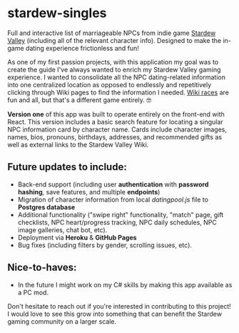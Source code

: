 # stardew-singles
Full and interactive list of marriageable NPCs from indie game [Stardew Valley](https://stardewvalleywiki.com/Stardew_Valley_Wiki) (including all of the relevant character info). Designed to make the in-game dating experience frictionless and fun!

As one of my first passion projects, with this application my goal was to create the guide I've always wanted to enrich my Stardew Valley gaming experience. I wanted to consolidate all the NPC dating-related information into one centralized location as opposed to endlessly and repetitively clicking through Wiki pages to find the information I needed. [Wiki races](https://en.wikipedia.org/wiki/Wikipedia:Wikirace) are fun and all, but that's a different game entirely. 🤓

**Version one** of this app was built to operate entirely on the front-end with React. This version includes a basic search feature for locating a singular NPC information card by character name. Cards include character images, names, bios, pronouns, birthdays, addresses, and recommended gifts as well as external links to the Stardew Valley Wiki.

## Future updates to include:
- Back-end support (including user **authentication** with **password hashing**, save features, and multiple **endpoints**)
- Migration of character information from local *datingpool.js* file to **Postgres database**
- Additional functionality ("swipe right" functionality, "match" page, gift checklists, NPC heart/progress tracking, NPC daily schedules, NPC image galleries, chat bot, etc).
- Deployment via **Heroku** & **GitHub Pages**
- Bug fixes (including filters by gender, scrolling issues, etc).

## Nice-to-haves:
- In the future I might work on my C# skills by making this app available as a PC mod.

Don't hesitate to reach out if you're interested in contributing to this project! I would love to see this grow into something that can benefit the Stardew gaming community on a larger scale.
